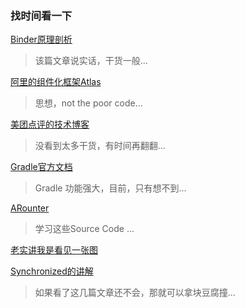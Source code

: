 ### 找时间看一下

[Binder原理剖析](https://zhuanlan.zhihu.com/p/35519585#comments)
> 该篇文章说实话，干货一般...

[阿里的组件化框架Atlas](https://github.com/alibaba/atlas)
> 思想，not the poor code...

[美团点评的技术博客](https://tech.meituan.com/archives)
> 没看到太多干货，有时间再翻翻...

[Gradle官方文档](https://docs.gradle.org/current/userguide/declaring_dependencies.html)
> Gradle 功能强大，目前，只有想不到...

[ARounter](https://my.oschina.net/zzxzzg/blog/861510)
> 学习这些Source Code ...

[老实讲我是看见一张图](http://zheteng.me/android/2016/02/29/flavors-with-gradle/)

[Synchronized的讲解](http://www.cnblogs.com/paddix/p/5367116.html)
> 如果看了这几篇文章还不会，那就可以拿块豆腐撞...